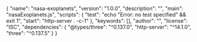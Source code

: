 {
  "name": "nasa-exoplanets",
  "version": "1.0.0",
  "description": "",
  "main": "nasaExoplanets.js",
  "scripts": {
    "test": "echo \"Error: no test specified\" && exit 1",
    "start": "http-server . -c-1"
  },
  "keywords": [],
  "author": "",
  "license": "ISC",
  "dependencies": {
    "@types/three": "^0.137.0",
    "http-server": "^14.1.0",
    "three": "^0.137.5"
  }
}